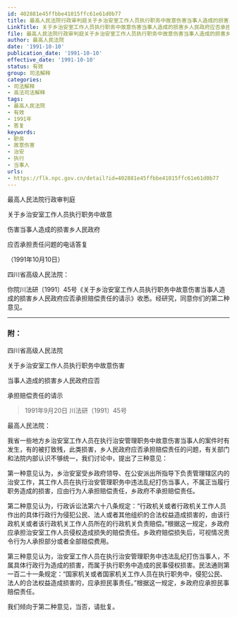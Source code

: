 ```yaml
---
id: 402881e45ffbbe41015ffc61e61d0b77
title: 最高人民法院行政审判庭关于乡治安室工作人员执行职务中故意伤害当事人造成的损害乡人民政府应否承担责任问题的电话答复
LinkTitle: 关于乡治安室工作人员执行职务中故意伤害当事人造成的损害乡人民政府应否承担责任问题的电话答复（1991）
file: 最高人民法院行政审判庭关于乡治安室工作人员执行职务中故意伤害当事人造成的损害乡人民政府应否承担责任问题的电话答复_19911010_402881e45ffbbe41015ffc61e61d0b77.docx
author: 最高人民法院
date: '1991-10-10'
publication_date: '1991-10-10'
effective_date: '1991-10-10'
status: 有效
group: 司法解释
categories:
- 司法解释
- 高法司法解释
tags:
- 最高人民法院
- 有效
- 1991年
- 答复
keywords:
- 职务
- 故意伤害
- 治安
- 执行
- 当事人
urls:
- https://flk.npc.gov.cn/detail?id=402881e45ffbbe41015ffc61e61d0b77
---
```


最高人民法院行政审判庭

关于乡治安室工作人员执行职务中故意

伤害当事人造成的损害乡人民政府

应否承担责任问题的电话答复

（1991年10月10日）

四川省高级人民法院：

你院川法研〔1991〕45号《关于乡治安室工作人员执行职务中故意伤害当事人造成的损害乡人民政府应否承担赔偿责任的请示》收悉。经研究，同意你们的第二种意见。

---

### 附：

四川省高级人民法院

关于乡治安室工作人员执行职务中故意伤害

当事人造成的损害乡人民政府应否

承担赔偿责任的请示

> 1991年9月20日 川法研〔1991〕45号

最高人民法院：

我省一些地方乡治安室工作人员在执行治安管理职务中故意伤害当事人的案件时有发生，有的被打致残，此类损害，乡人民政府应否承担赔偿责任的问题，有关部门和法院内部认识不够统一，我们讨论中，提出了三种意见：

第一种意见认为，乡治安室受乡政府领导、在公安派出所指导下负责管理辖区内的治安工作，其工作人员在执行治安管理职务中违法乱纪打伤当事人，不属正当履行职务造成的损害，应由行为人承担赔偿责任，乡政府不承担赔偿责任。

第二种意见认为，行政诉讼法第六十八条规定：“行政机关或者行政机关工作人员作出的具体行政行为侵犯公民、法人或者其他组织的合法权益造成损害的，由该行政机关或者该行政机关工作人员所在的行政机关负责赔偿。”根据这一规定，乡政府应承担治安室工作人员侵权造成损失的赔偿责任。乡政府赔偿损失后，可视情况责令行为人承担部分或者全部赔偿费用。

第三种意见认为，治安室工作人员在执行治安管理职务中违法乱纪打伤当事人，不属具体行政行为造成的损害，而属于执行职务中造成的民事侵权损害。民法通则第一百二十一条规定：“国家机关或者国家机关工作人员在执行职务中，侵犯公民、法人的合法权益造成损害的，应承担民事责任。”根据这一规定，乡政府应承担民事赔偿责任。

我们倾向于第二种意见，当否，请批复。
